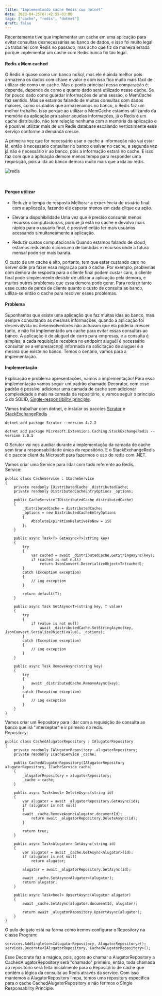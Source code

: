 ```yaml
---
title: "Implementando cache Redis com dotnet"
date: 2023-04-25T07:42:55-03:00
tags: ["cache", "redis", "dotnet"]
draft: false
---
```


Recentemente tive que implementar um cache em uma aplicação para evitar consultas desnecessárias ao banco de dados, e isso foi muito legal. Já trabalhei com Redis no passado, mas acho que fiz da maneira errada porque implementar um cache com Redis nunca foi tão legal.
<br/>

#### Redis x Mem cached
O Redis é quase como um banco noSql, mas ele é ainda melhor pois armazena os dados com chave e valor e com isso fica muito mais fácil de utilizar ele como um cache.
Mas o ponto principal nessa comparação é: depende, depende de como e quanto dado será utilizado nesse cache. Se for pouco dado como guardar informações de uma sessão, o MemCache faz sentido. Mas se estamos falando de muitas consultas com dados maiores, como os dados que armazenamos no banco, o Redis faz um melhor trabalho. Isso porque ao utilizar o MemCache estamos utilizando da memória da aplicação pra salvar aquelas informações, já o Redis é um cache distribuído, não tem relação nenhuma com a memória da aplicação e é possível utilizar mais de um Redis database escalando verticalmente esse serviço conforme a demanda cresce.

A primeira vez que for necessário usar o cache a informação não vai estar lá, então é necessário consultar no banco e salvar no cache, a segunda vez já não é necessário ir ao banco, pois a informação estará no cache. E isso faz com que a aplicação demore menos tempo para responder uma requisição, pois a ida ao banco demora muito mais que a ida ao redis.

![redis](/img/redis.png)

<br/>

#### Porque utilizar
- Reduzir o tempo de resposta
Melhorar a experiência do usuário final com a aplicação, fazendo ele esperar menos em cada clique ou ação.

- Elevar a disponibilidade
Uma vez que é preciso consumir menos recursos computacionais, porque já está no cache e devolvo mais rápido para o usuário final, é possível então ter mais usuários acessando simultaneamente a aplicação.

- Reduzir custos computacionais
Quando estamos falando de cloud, estamos reduzindo o consumo de lambdas e recursos onde a fatura mensal pode ser mais barata.

O custo de um cache é alto, portanto, tem que estar custando caro no server side pra fazer essa migração para o cache. Por exemplo, problemas com demora de resposta para o cliente final podem custar caro, o cliente final pode simplesmente desistir de utilizar a aplicação pela demora, e muitos outros problemas que essa demora pode gerar. Para reduzir tanto esse custo de perda de cliente quanto o custo de consulta ao banco, utiliza-se então o cache para resolver esses problemas.
<br/>
#### Problema
Suponhamos que existe uma aplicação que faz muitas idas ao banco, mas sempre consultando as mesmas informações, quando a aplicação foi desenvolvida os desenvolvedores não achavam que ela poderia crescer tanto, e não foi implementado um cache para evitar essas consultas ao banco. 
A aplicação é de aluguel de carro para empresas, e a consulta é simples, a cada requisição recebida no endpoint aluguél é necessário consultar se a empresa(cnpj) informada na solicitação de aluguel é a mesma que existe no banco.
Temos o cenário, vamos para a implementação.
<br/>
#### Implementação
Explicação  e problema apresentações, vamos a implementação!
Para essa implementação vamos seguir um padrão chamado Decorator, com esse padrão é possível adicionar uma camada de cache sem adicionar complexidade a mais na camada de repositório, e vamos seguir o principio S do SOLID, [Single-responsibility principle](https://g.co/kgs/phLumf).

Vamos trabalhar com dotnet, e instalar os pacotes [Scrutor](https://www.nuget.org/packages/scrutor/) e [StackExchangeRedis](https://www.nuget.org/packages/Microsoft.Extensions.Caching.StackExchangeRedis/7.0.5)
```
dotnet add package Scrutor --version 4.2.2
```

```
dotnet add package Microsoft.Extensions.Caching.StackExchangeRedis --version 7.0.5
```

O Scrutor vai nos auxiliar durante a implementação da camada de cache sem tirar a responsabilidade única do repositório. E o StackExchangeRedis é o pacote client da Microsoft para fazermos o uso do redis com .NET.

Vamos criar uma Service para lidar com tudo referente ao Redis.
<br/>
Service:
```
public class CacheService : ICacheService
{
    private readonly IDistributedCache _distributedCache;
    private readonly DistributedCacheEntryOptions _options;

    public CacheService(IDistributedCache distributedCache)
    {
        _distributedCache = distributedCache;
        _options = new DistributedCacheEntryOptions
        {
            AbsoluteExpirationRelativeToNow = 150
        };
    }

    public async Task<T> GetAsync<T>(string key)
    {
        try
        {
            var cached = await _distributedCache.GetStringAsync(key);
            if (cached is not null)
                return JsonConvert.DeserializeObject<T>(cached);
        }
        catch (Exception exception)
        { 
            // Log exception 
        }

        return default(T);
    }

    public async Task SetAsync<T>(string key, T value)
    {
        try
        {
            if (value is not null)
                await _distributedCache.SetStringAsync(key, JsonConvert.SerializeObject(value), _options);
        }
        catch (Exception exception)
        { 
            // Log exception
        }
    }

    public async Task RemoveAsync(string key)
    {
        try
        {
            await _distributedCache.RemoveAsync(key);
        }
        catch (Exception exception)
        {
            // Log exception
    	}
    }
}

```
Vamos criar um Repository para lidar com a requisição de consulta ao banco que irá "interceptar" e ir primeiro no redis.
<br/>
Repository:
```
public class CachedAlugatorRepository : IAlugatorRepository
{
    private readonly IAlugatorRepository _alugatorRepository;
    private readonly ICacheService _cache;

    public CachedAlugatorRepository(IAlugatorRepository alugatorRepository, ICacheService cache)
    {
        _alugatorRepository = alugatorRepository;
        _cache = cache;
    }

    public async Task<bool> DeleteAsync(string id)
    {
        var alugator = await _alugatorRepository.GetAsync(id);
        if (alugator is not null)
        {
 	    await _cache.RemoveAsync(alugator.documentId);
            return await _alugatorRepository.DeleteAsync(id);
        }

        return true;
    }

    public async Task<Alugator> GetAsync(string id)
    {
        var alugator = await _cache.GetAsync<Alugator>(id);
        if (alugator is not null)
            return alugator;

        alugator = await _alugatorRepository.GetAsync(id);

        await _cache.SetAsync<Alugator>(alugator);
        return alugator;
    }

    public async Task<bool> UpsertAsync(Alugator alugator)
    {
        await _cache.SetAsync(alugator.documentId, alugator);

        return await _alugatorRepository.UpsertAsync(alugator);
    }
}

```

O pulo do gato está na forma como iremos configurar o Repository na classe Program:

```
services.AddSingleton<IAlugatorRepository, AlugatorRepository>();
services.Decorate<IAlugatorRepository, CachedAlugatorRepository>();
```
Esse Decorate faz a mágica, pois, agora ao chamar a AlugatorRepository a CachedAlugatorRepository será "chamado" primeiro, então, toda chamada ao repositório será feita inicialmente para o Repositório de cache que contém a lógica da consulta ao Redis através da service. Com isso mantemos a AlugatorRepository limpa, temos uma repository específica para o cache CachedAlugatorRepository e não ferimos o Single Responsability Principle.











